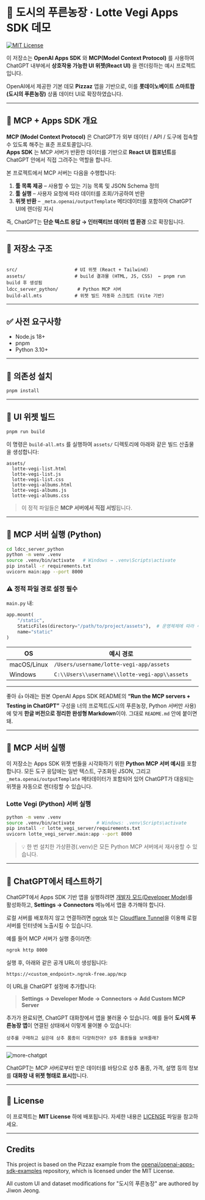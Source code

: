 <!-- # Apps SDK Examples Gallery

[![MIT License](https://img.shields.io/badge/License-MIT-green.svg)](LICENSE)

This repository showcases example UI components to be used with the Apps SDK, as well as example MCP servers that expose a collection of components as tools.
It is meant to be used as a starting point and source of inspiration to build your own apps for ChatGPT.

## MCP + Apps SDK overview

The Model Context Protocol (MCP) is an open specification for connecting large language model clients to external tools, data, and user interfaces. An MCP server exposes tools that a model can call during a conversation and returns results according to the tool contracts. Those results can include extra metadata—such as inline HTML—that the Apps SDK uses to render rich UI components (widgets) alongside assistant messages.

Within the Apps SDK, MCP keeps the server, model, and UI in sync. By standardizing the wire format, authentication, and metadata, it lets ChatGPT reason about your connector the same way it reasons about built-in tools. A minimal MCP integration for Apps SDK implements three capabilities:

1. **List tools** – Your server advertises the tools it supports, including their JSON Schema input/output contracts and optional annotations (for example, `readOnlyHint`).
2. **Call tools** – When a model selects a tool, it issues a `call_tool` request with arguments that match the user intent. Your server executes the action and returns structured content the model can parse.
3. **Return widgets** – Alongside structured content, return embedded resources in the response metadata so the Apps SDK can render the interface inline in the Apps SDK client (ChatGPT).

Because the protocol is transport agnostic, you can host the server over Server-Sent Events or streaming HTTP—Apps SDK supports both.

The MCP servers in this demo highlight how each tool can light up widgets by combining structured payloads with `_meta.openai/outputTemplate` metadata returned from the MCP servers.

## Repository structure

- `src/` – Source for each widget example.
- `assets/` – Generated HTML, JS, and CSS bundles after running the build step.
- `pizzaz_server_node/` – MCP server implemented with the official TypeScript SDK.
- `pizzaz_server_python/` – Python MCP server that returns the Pizzaz widgets.
- `solar-system_server_python/` – Python MCP server for the 3D solar system widget.
- `build-all.mts` – Vite build orchestrator that produces hashed bundles for every widget entrypoint.

## Prerequisites

- Node.js 18+
- pnpm (recommended) or npm/yarn
- Python 3.10+ (for the Python MCP server)

## Install dependencies

Clone the repository and install the workspace dependencies:

```bash
pnpm install
```

> Using npm or yarn? Install the root dependencies with your preferred client and adjust the commands below accordingly.

## Build the components gallery

The components are bundled into standalone assets that the MCP servers serve as reusable UI resources.

```bash
pnpm run build
```

This command runs `build-all.mts`, producing versioned `.html`, `.js`, and `.css` files inside `assets/`. Each widget is wrapped with the CSS it needs so you can host the bundles directly or ship them with your own server.

To iterate on your components locally, you can also launch the Vite dev server:

```bash
pnpm run dev
```

## Serve the static assets

If you want to preview the generated bundles without the MCP servers, start the static file server after running a build:

```bash
pnpm run serve
```

The assets are exposed at [`http://localhost:4444`](http://localhost:4444) with CORS enabled so that local tooling (including MCP inspectors) can fetch them.

## Run the MCP servers

The repository ships several demo MCP servers that highlight different widget bundles:

- **Pizzaz (Node & Python)** – pizza-inspired collection of tools and components
- **Solar system (Python)** – 3D solar system viewer

Every tool response includes plain text content, structured JSON, and `_meta.openai/outputTemplate` metadata so the Apps SDK can hydrate the matching widget.

### Pizzaz Node server

```bash
cd pizzaz_server_node
pnpm start
```

### Pizzaz Python server

```bash
python -m venv .venv
source .venv/bin/activate
pip install -r pizzaz_server_python/requirements.txt
uvicorn ldcc_server_python.main:app --port 8000
```

### Solar system Python server

```bash
python -m venv .venv
source .venv/bin/activate
pip install -r solar-system_server_python/requirements.txt
uvicorn solar-system_server_python.main:app --port 8000
```

You can reuse the same virtual environment for all Python servers—install the dependencies once and run whichever entry point you need.

## Testing in ChatGPT

To add these apps to ChatGPT, enable [developer mode](https://platform.openai.com/docs/guides/developer-mode), and add your apps in Settings > Connectors.

To add your local server without deploying it, you can use a tool like [ngrok](https://ngrok.com/) to expose your local server to the internet.

For example, once your mcp servers are running, you can run:

```bash
ngrok http 8000
```

You will get a public URL that you can use to add your local server to ChatGPT in Settings > Connectors.

For example: `https://<custom_endpoint>.ngrok-free.app/mcp`

Once you add a connector, you can use it in ChatGPT conversations.

You can add your app to the conversation context by selecting it in the "More" options.

![more-chatgpt](https://github.com/user-attachments/assets/26852b36-7f9e-4f48-a515-aebd87173399)

You can then invoke tools by asking something related. For example, for the Pizzaz app, you can ask "What are the best pizzas in town?".

## Next steps

- Customize the widget data: edit the handlers in `pizzaz_server_node/src`, `pizzaz_server_python/main.py`, or the solar system server to fetch data from your systems.
- Create your own components and add them to the gallery: drop new entries into `src/` and they will be picked up automatically by the build script.

### Deploy your MCP server

You can use the cloud environment of your choice to deploy your MCP server.

Include this in the environment variables:

```
BASE_URL=https://your-server.com
```

This will be used to generate the HTML for the widgets so that they can serve static assets from this hosted url.

## Contributing

You are welcome to open issues or submit PRs to improve this app, however, please note that we may not review all suggestions.

## License

This project is licensed under the MIT License. See [LICENSE](./LICENSE) for details. -->



# 🍃 도시의 푸른농장 · Lotte Vegi Apps SDK 데모

[![MIT License](https://img.shields.io/badge/License-MIT-green.svg)](LICENSE)

이 저장소는 **OpenAI Apps SDK** 와 **MCP(Model Context Protocol)** 를 사용하여  
ChatGPT 내부에서 **상호작용 가능한 UI 위젯(React UI)** 을 렌더링하는 예시 프로젝트입니다.

OpenAI에서 제공한 기본 데모 **Pizzaz** 앱을 기반으로,
이를 **롯데이노베이트 스마트팜(도시의 푸른농장)** 상품 데이터 UI로 확장하였습니다.

---

## 🧭 MCP + Apps SDK 개요

**MCP (Model Context Protocol)** 은 ChatGPT가 외부 데이터 / API / 도구에 접속할 수 있도록 해주는 표준 프로토콜입니다.  
**Apps SDK** 는 MCP 서버가 반환한 데이터를 기반으로 **React UI 컴포넌트**를 ChatGPT 안에서 직접 그려주는 역할을 합니다.

본 프로젝트에서 MCP 서버는 다음을 수행합니다:

1. **툴 목록 제공** – 사용할 수 있는 기능 목록 및 JSON Schema 정의
2. **툴 실행** – 사용자 요청에 따라 데이터를 조회/가공하여 반환
3. **위젯 반환** – `_meta.openai/outputTemplate` 메타데이터를 포함하여 ChatGPT UI에 렌더링 지시

즉, ChatGPT는 **단순 텍스트 응답 → 인터랙티브 데이터 앱 환경** 으로 확장됩니다.

---

## 📁 저장소 구조

```

src/                     # UI 위젯 (React + Tailwind)
assets/                  # build 결과물 (HTML, JS, CSS)  ← pnpm run build 후 생성됨
ldcc_server_python/       # Python MCP 서버
build-all.mts            # 위젯 빌드 자동화 스크립트 (Vite 기반)

````

---

## ✅ 사전 요구사항

- Node.js 18+
- pnpm
- Python 3.10+

---

## 🔧 의존성 설치

```bash
pnpm install
````

---

## 🎨 UI 위젯 빌드

```bash
pnpm run build
```

이 명령은 `build-all.mts` 를 실행하여 `assets/` 디렉토리에 아래와 같은 빌드 산출물을 생성합니다:

```
assets/
  lotte-vegi-list.html
  lotte-vegi-list.js
  lotte-vegi-list.css
  lotte-vegi-albums.html
  lotte-vegi-albums.js
  lotte-vegi-albums.css
```

> 이 정적 파일들은 **MCP 서버에서 직접 서빙**됩니다.

---

## 🥬 MCP 서버 실행 (Python)

```bash
cd ldcc_server_python
python -m venv .venv
source .venv/bin/activate   # Windows → .venv\Scripts\activate
pip install -r requirements.txt
uvicorn main:app --port 8000
```

### ⚠️ 정적 파일 경로 설정 필수

`main.py` 내:

```python
app.mount(
    "/static",
    StaticFiles(directory="/path/to/project/assets"),  # 운영체제에 따라 수정
    name="static"
)
```

| OS          | 예시 경로                                         |
| ----------- | --------------------------------------------- |
| macOS/Linux | `/Users/username/lotte-vegi-app/assets`       |
| Windows     | `C:\\Users\\username\\lotte-vegi-app\\assets` |

---

좋아 👍 아래는 원본 OpenAI Apps SDK README의 **“Run the MCP servers + Testing in ChatGPT”** 구성을
너의 프로젝트(도시의 푸른농장, Python 서버만 사용)에 맞게 **한글 버전으로 정리한 완성형 Markdown**이야.
그대로 `README.md` 안에 붙이면 돼.

---

## 🥬 MCP 서버 실행

이 저장소는 Apps SDK 위젯 번들을 시각화하기 위한 **Python MCP 서버 예시**를 포함합니다.
모든 도구 응답에는 일반 텍스트, 구조화된 JSON, 그리고
`_meta.openai/outputTemplate` 메타데이터가 포함되어 있어 ChatGPT가 대응되는 위젯을 자동으로 렌더링할 수 있습니다.

### Lotte Vegi (Python) 서버 실행

```bash
python -m venv .venv
source .venv/bin/activate        # Windows: .venv\Scripts\activate
pip install -r lotte_vegi_server/requirements.txt
uvicorn lotte_vegi_server.main:app --port 8000
```

> 💡 한 번 설치한 가상환경(.venv)은 모든 Python MCP 서버에서 재사용할 수 있습니다.

---

## 💬 ChatGPT에서 테스트하기

ChatGPT에서 Apps SDK 기반 앱을 실행하려면
[개발자 모드(Developer Mode)](https://platform.openai.com/docs/guides/developer-mode)를 활성화하고,
**Settings → Connectors** 메뉴에서 앱을 추가해야 합니다.

로컬 서버를 배포하지 않고 연결하려면
[ngrok](https://ngrok.com/) 또는 [Cloudflare Tunnel](https://developers.cloudflare.com/cloudflare-one/connections/connect-apps/install-and-setup/tunnel-guide/)을 이용해
로컬 서버를 인터넷에 노출시킬 수 있습니다.

예를 들어 MCP 서버가 실행 중이라면:

```bash
ngrok http 8000
```

실행 후, 아래와 같은 공개 URL이 생성됩니다:

```
https://<custom_endpoint>.ngrok-free.app/mcp
```

이 URL을 ChatGPT 설정에 추가합니다:

> **Settings → Developer Mode → Connectors → Add Custom MCP Server**

추가가 완료되면, ChatGPT 대화창에서 앱을 불러올 수 있습니다.
예를 들어 **도시의 푸른농장 앱**이 연결된 상태에서 이렇게 물어볼 수 있습니다:

```
상추를 구매하고 싶은데 상추 품종이 다양하잔아? 상추 품종들을 보여줄래?
```

---

![more-chatgpt](https://github.com/user-attachments/assets/26852b36-7f9e-4f48-a515-aebd87173399)

ChatGPT는 MCP 서버로부터 받은 데이터를 바탕으로
상추 품종, 가격, 설명 등의 정보를 **대화창 내 위젯 형태로 표시**합니다.

---


## 📜 License

이 프로젝트는 **MIT License** 하에 배포됩니다.
자세한 내용은 [LICENSE](./LICENSE) 파일을 참고하세요.

---

## Credits
This project is based on the Pizzaz example from the
[openai/openai-apps-sdk-examples](https://github.com/openai/openai-apps-sdk-examples)
repository, which is licensed under the MIT License.


All custom UI and dataset modifications for "도시의 푸른농장" are authored by Jiwon Jeong.
